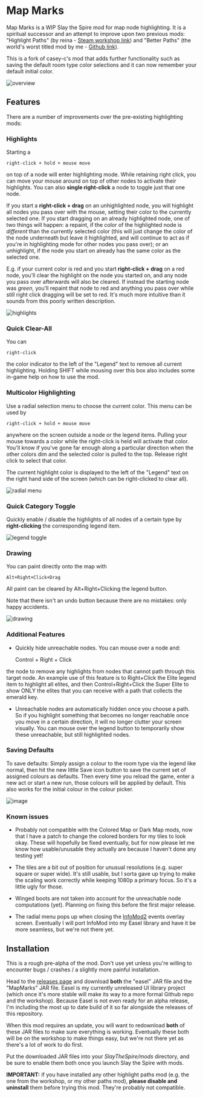 # Map Marks

Map Marks is a WIP Slay the Spire mod for map node highlighting. It is a spiritual successor and an attempt to improve upon two previous mods: "Highlight Paths" (by reina - [Steam workshop link](https://steamcommunity.com/sharedfiles/filedetails/?id=1611047977)) and "Better Paths" (the world's worst titled mod by me - [Github link](https://github.com/casey-c/sts_betterpaths)).

This is a fork of casey-c's mod that adds further functionality such as saving the default room type color selections and it can now remember your default initial color.

![overview](.github/overview.png)

## Features

There are a number of improvements over the pre-existing highlighting mods:

### Highlights

Starting a

    right-click + hold + mouse move 

on top of a node will enter highlighting mode. While retaining right click, you can move your mouse around on top of other nodes to activate their highlights. You can also **single right-click** a node to toggle just that one node.

If you start a **right-click + drag** on an unhighlighted node, you will highlight all nodes you pass over with the mouse, setting their color to the currently selected one. If you start dragging on an already highlighted node, one of two things will happen: a repaint, if the color of the highlighted node is *different* than the currently selected color (this will just change the color of the node underneath but leave it highlighted, and will continue to act as if you're in highlighting mode for other nodes you pass over); or an unhighlight, if the node you start on already has the same color as the selected one.

E.g. if your current color is red and you start **right-click + drag** on a red node, you'll clear the highlight on the node you started on, and any node you pass over afterwards will also be cleared. If instead the starting node was *green*, you'll repaint that node to red and anything you pass over while still right click dragging will be set to red. It's much more intuitive than it sounds from this poorly written description.

![highlights](.github/highlight.png)

### Quick Clear-All

You can 

    right-click

the color indicator to the left of the "Legend" text to remove all current highlighting. Holding SHIFT while mousing over this box also includes some in-game help on how to use the mod.

### Multicolor Highlighting
Use a radial selection menu to choose the current color. This menu can be used by 

    right-click + hold + mouse move

anywhere on the screen outside a node or the legend items. Pulling your mouse towards a color while the right-click is held will activate that color. You'll know if you've gone far enough along a particular direction when the other colors dim and the selected color is pulled to the top. Release right click to select that color. 

The current highlight color is displayed to the left of the "Legend" text on the right hand side of the screen (which can be right-clicked to clear all).

![radial menu](.github/radial.png)

### Quick Category Toggle

Quickly enable / disable the highlights of all nodes of a certain type by **right-clicking** the corresponding legend item.

![legend toggle](.github/legend.png)

### Drawing

You can paint directly onto the map with 

    Alt+Right+Click+Drag

All paint can be cleared by Alt+Right+Clicking the legend button. 

Note that there isn't an undo button because there are no mistakes: only happy accidents.

![drawing](.github/drawing.png)

### Additional Features

* Quickly hide unreachable nodes. You can mouse over a node and:


    Control + Right + Click

the node to remove any highlights from nodes that cannot path through this target node. An example use of this feature is to Right+Click the Elite legend item to highlight all elites, and then Control+Right+Click the Super Elite to show ONLY the elites that you can receive with a path that collects the emerald key.

* Unreachable nodes are automatically hidden once you choose a path. So if you highlight something that becomes no longer reachable once you move in a certain direction, it will no longer clutter your screen visually. You can mouse over the legend button to temporarily show these unreachable, but still highlighted nodes.

### Saving Defaults

To save defaults: Simply assign a colour to the room type via the legend like normal, then hit the new little Save icon button to save the current set of assigned colours as defaults. Then every time you reload the game, enter a new act or start a new run, those colours will be applied by default. This also works for the initial colour in the colour picker.

![image](https://github.com/user-attachments/assets/ca0f41bd-fb52-4442-a6dd-2645441e756a)

### Known issues

* Probably not compatible with the Colored Map or Dark Map mods, now that I have a patch to change the colored borders for my tiles to look okay. These will hopefully be fixed eventually, but for now please let me know how usable/unusable they actually are because I haven't done any testing yet!

* The tiles are a bit out of position for unusual resolutions (e.g. super square or super wide). It's still usable, but I sorta gave up trying to make the scaling work correctly while keeping 1080p a primary focus. So it's a little ugly for those.

* Winged boots are not taken into account for the unreachable node computations (yet). Planning on fixing this before the first major release.

* The radial menu pops up when closing the [InfoMod2](https://github.com/casey-c/infomod2) events overlay screen. Eventually I will port InfoMod into my Easel library and have it be more seamless, but we're not there yet.

## Installation

This is a rough pre-alpha of the mod. Don't use yet unless you're willing to encounter bugs / crashes / a slightly more painful installation.

Head to the [releases page](https://github.com/billyfletcher5000/mapmarks/releases) and download **both** the "easel" JAR file and the "MapMarks" JAR file. Easel is my currently unreleased UI library project (which once it's more stable will make its way to a more formal Github repo and the workshop). Because Easel is not even ready for an alpha release, I'm including the most up to date build of it so far alongside the releases of this repository. 

When this mod requires an update, you will want to redownload **both** of these JAR files to make sure everything is working. Eventually these both will be on the workshop to make things easy, but we're not there yet as there's a lot of work to do first.

Put the downloaded JAR files into your *SlayTheSpire/mods* directory, and be sure to enable them both once you launch Slay the Spire with mods. 

**IMPORTANT:** if you have installed any other highlight paths mod (e.g. the one from the workshop, or my other paths mod), **please disable and uninstall** them before trying this mod. They're probably not compatible.
